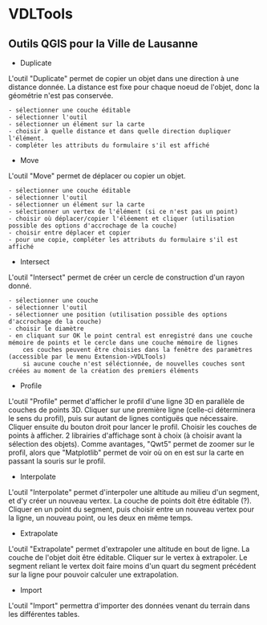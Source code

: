# VDLTools
Outils QGIS pour la Ville de Lausanne
-------------------------------------


- Duplicate

L'outil "Duplicate" permet de copier un objet dans une direction à une distance donnée. La distance est fixe pour chaque noeud de l'objet, donc la géométrie n'est pas conservée.

    - sélectionner une couche éditable
    - sélectionner l'outil
    - sélectionner un élément sur la carte
    - choisir à quelle distance et dans quelle direction dupliquer l'élément.
    - compléter les attributs du formulaire s'il est affiché


- Move

L'outil "Move" permet de déplacer ou copier un objet.

    - sélectionner une couche éditable
    - sélectionner l'outil
    - sélectionner un élément sur la carte
    - sélectionner un vertex de l'élément (si ce n'est pas un point)
    - choisir où déplacer/copier l'éléement et cliquer (utilisation possible des options d'accrochage de la couche)
    - choisir entre déplacer et copier
    - pour une copie, compléter les attributs du formulaire s'il est affiché


- Intersect

L'outil "Intersect" permet de créer un cercle de construction d'un rayon donné. 

    - sélectionner une couche
    - sélectionner l'outil
    - sélectionner une position (utilisation possible des options d'accrochage de la couche)
    - choisir le diamètre
    - en cliquant sur OK le point central est enregistré dans une couche mémoire de points et le cercle dans une couche mémoire de lignes
        ces couches peuvent être choisies dans la fenêtre des paramètres (accessible par le menu Extension->VDLTools)
        si aucune couche n'est séléctionnée, de nouvelles couches sont créées au moment de la création des premiers éléments


- Profile

L'outil "Profile" permet d'afficher le profil d'une ligne 3D en parallèle de couches de points 3D.
Cliquer sur une première ligne (celle-ci déterminera le sens du profil), puis sur autant de lignes contiguës que nécessaire. Cliquer ensuite du bouton droit pour lancer le profil.
Choisir les couches de points à afficher. 2 librairies d'affichage sont à choix (à choisir avant la sélection des objets). 
Comme avantages, "Qwt5" permet de zoomer sur le profil, alors que "Matplotlib" permet de voir où on en est sur la carte en passant la souris sur le profil.


- Interpolate

L'outil "Interpolate" permet d'interpoler une altitude au milieu d'un segment, et d'y créer un nouveau vertex.
La couche de points doit être éditable (?). Cliquer en un point du segment, puis choisir entre un nouveau vertex pour la ligne, un nouveau point, ou les deux en même temps.


- Extrapolate

L'outil "Extrapolate" permet d'extrapoler une altitude en bout de ligne.
La couche de l'objet doit être éditable. Cliquer sur le vertex à extrapoler. 
Le segment reliant le vertex doit faire moins d'un quart du segment précédent sur la ligne pour pouvoir calculer une extrapolation.


- Import

L'outil "Import" permettra d'importer des données venant du terrain dans les différentes tables.



